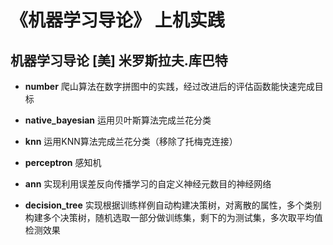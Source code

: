 # 《机器学习导论》 上机实践
## 机器学习导论 [美] 米罗斯拉夫.库巴特 


* **number**
爬山算法在数字拼图中的实践，经过改进后的评估函数能快速完成目标

* **native_bayesian**
运用贝叶斯算法完成兰花分类

* **knn**
运用KNN算法完成兰花分类（移除了托梅克连接）

* **perceptron** 
感知机

* **ann**
实现利用误差反向传播学习的自定义神经元数目的神经网络

* **decision_tree**
实现根据训练样例自动构建决策树，对离散的属性，多个类别构建多个决策树，随机选取一部分做训练集，剩下的为测试集，多次取平均值检测效果